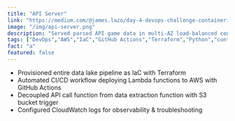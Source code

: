 ```yaml
---
title: "API Server"
link: "https://medium.com/@james.lazo/day-4-devops-challenge-containerized-api-73a6006c6ca2"
image: "/img/api-server.png"
description: "Served parsed API game data in multi-AZ load-balanced configuration"
tags: ["DevOps","AWS","IaC","GitHub Actions","Terraform","Python","containers","Docker","ALB","load-balancing","high availability"]
fact: "a"
featured: false
---
```


- Provisioned entire data lake pipeline as IaC with Terraform
- Automated CI/CD workflow deploying Lambda functions to AWS with GitHub Actions
- Decoupled API call function from data extraction function with S3 bucket trigger
- Configured CloudWatch logs for observability & troubleshooting
